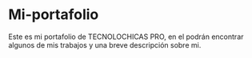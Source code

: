# Mi-portafolio
Este es mi portafolio de TECNOLOCHICAS PRO, en el podrán encontrar algunos de mis trabajos y una breve descripción sobre mi.
